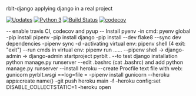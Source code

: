 rblt-django
applying django in a real project



[![Updates](https://pyup.io/repos/github/Robertolt/rblt-django/shield.svg)](https://pyup.io/repos/github/Robertolt/rblt-django/)
[![Python 3](https://pyup.io/repos/github/Robertolt/rblt-django/python-3-shield.svg)](https://pyup.io/repos/github/Robertolt/rblt-django/)
[![Build Status](https://www.travis-ci.com/Robertolt/rblt-django.svg?branch=main)](https://www.travis-ci.com/Robertolt/rblt-django)
[![codecov](https://codecov.io/gh/Robertolt/rblt-django/branch/main/graph/badge.svg?token=HDBTH5ECGB)](https://codecov.io/gh/Robertolt/rblt-django)

-- enable travis CI, codecov and pyup
-- Install pyenv
-in cmd: pyenv global
-pip install pipenv
-pip install django
-pip install --dev flake8
--sync dev dependencies
-pipenv sync -d
-activating virtual env: pipenv shell (4 exit: "exit")
--run cmds in virtual env: pipenv run ......
--pipenv shell -> django-admin -> django-admin startproject pyrblt .
--to test django installation python manage.py runserver
--edit .bashrc (cat .bashrc) and add python manage.py runserver
--install heroku
--create Procfile text file with web: gunicorn pyrblt.wsgi ==log=file =
-pipenv install gunicorn
--heroku apps:create name()
-git push heroku main -f
-heroku config:set DISABLE_COLLECTSTATIC=1
-heroku open
